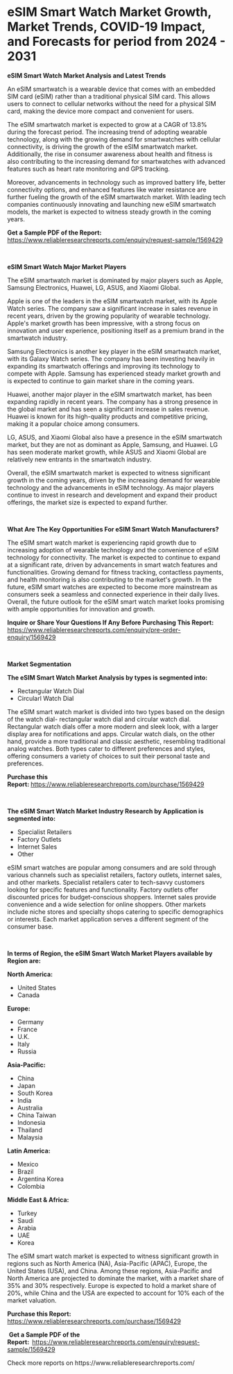 <p><h1>eSIM Smart Watch Market Growth, Market Trends, COVID-19 Impact, and Forecasts for period from 2024 - 2031</h1></p><p><strong>eSIM Smart Watch Market Analysis and Latest Trends</strong></p>
<p><p>An eSIM smartwatch is a wearable device that comes with an embedded SIM card (eSIM) rather than a traditional physical SIM card. This allows users to connect to cellular networks without the need for a physical SIM card, making the device more compact and convenient for users.</p><p>The eSIM smartwatch market is expected to grow at a CAGR of 13.8% during the forecast period. The increasing trend of adopting wearable technology, along with the growing demand for smartwatches with cellular connectivity, is driving the growth of the eSIM smartwatch market. Additionally, the rise in consumer awareness about health and fitness is also contributing to the increasing demand for smartwatches with advanced features such as heart rate monitoring and GPS tracking.</p><p>Moreover, advancements in technology such as improved battery life, better connectivity options, and enhanced features like water resistance are further fueling the growth of the eSIM smartwatch market. With leading tech companies continuously innovating and launching new eSIM smartwatch models, the market is expected to witness steady growth in the coming years.</p></p>
<p><strong>Get a Sample PDF of the Report:&nbsp;</strong> <a href="https://www.reliableresearchreports.com/enquiry/request-sample/1569429">https://www.reliableresearchreports.com/enquiry/request-sample/1569429</a></p>
<p>&nbsp;</p>
<p><strong>eSIM Smart Watch Major Market Players</strong></p>
<p><p>The eSIM smartwatch market is dominated by major players such as Apple, Samsung Electronics, Huawei, LG, ASUS, and Xiaomi Global. </p><p>Apple is one of the leaders in the eSIM smartwatch market, with its Apple Watch series. The company saw a significant increase in sales revenue in recent years, driven by the growing popularity of wearable technology. Apple's market growth has been impressive, with a strong focus on innovation and user experience, positioning itself as a premium brand in the smartwatch industry.</p><p>Samsung Electronics is another key player in the eSIM smartwatch market, with its Galaxy Watch series. The company has been investing heavily in expanding its smartwatch offerings and improving its technology to compete with Apple. Samsung has experienced steady market growth and is expected to continue to gain market share in the coming years.</p><p>Huawei, another major player in the eSIM smartwatch market, has been expanding rapidly in recent years. The company has a strong presence in the global market and has seen a significant increase in sales revenue. Huawei is known for its high-quality products and competitive pricing, making it a popular choice among consumers.</p><p>LG, ASUS, and Xiaomi Global also have a presence in the eSIM smartwatch market, but they are not as dominant as Apple, Samsung, and Huawei. LG has seen moderate market growth, while ASUS and Xiaomi Global are relatively new entrants in the smartwatch industry.</p><p>Overall, the eSIM smartwatch market is expected to witness significant growth in the coming years, driven by the increasing demand for wearable technology and the advancements in eSIM technology. As major players continue to invest in research and development and expand their product offerings, the market size is expected to expand further.</p></p>
<p>&nbsp;</p>
<p><strong>What Are The Key Opportunities For eSIM Smart Watch Manufacturers?</strong></p>
<p><p>The eSIM smart watch market is experiencing rapid growth due to increasing adoption of wearable technology and the convenience of eSIM technology for connectivity. The market is expected to continue to expand at a significant rate, driven by advancements in smart watch features and functionalities. Growing demand for fitness tracking, contactless payments, and health monitoring is also contributing to the market's growth. In the future, eSIM smart watches are expected to become more mainstream as consumers seek a seamless and connected experience in their daily lives. Overall, the future outlook for the eSIM smart watch market looks promising with ample opportunities for innovation and growth.</p></p>
<p><strong>Inquire or Share Your Questions If Any Before Purchasing This Report:</strong> <a href="https://www.reliableresearchreports.com/enquiry/pre-order-enquiry/1569429">https://www.reliableresearchreports.com/enquiry/pre-order-enquiry/1569429</a></p>
<p>&nbsp;</p>
<p><strong>Market Segmentation</strong></p>
<p><strong>The eSIM Smart Watch Market Analysis by types is segmented into:</strong></p>
<p><ul><li>Rectangular Watch Dial</li><li>Circularl Watch Dial</li></ul></p>
<p><p>The eSIM smart watch market is divided into two types based on the design of the watch dial- rectangular watch dial and circular watch dial. Rectangular watch dials offer a more modern and sleek look, with a larger display area for notifications and apps. Circular watch dials, on the other hand, provide a more traditional and classic aesthetic, resembling traditional analog watches. Both types cater to different preferences and styles, offering consumers a variety of choices to suit their personal taste and preferences.</p></p>
<p><strong>Purchase this Report:&nbsp;</strong><a href="https://www.reliableresearchreports.com/purchase/1569429">https://www.reliableresearchreports.com/purchase/1569429</a></p>
<p>&nbsp;</p>
<p><strong>The eSIM Smart Watch Market Industry Research by Application is segmented into:</strong></p>
<p><ul><li>Specialist Retailers</li><li>Factory Outlets</li><li>Internet Sales</li><li>Other</li></ul></p>
<p><p>eSIM smart watches are popular among consumers and are sold through various channels such as specialist retailers, factory outlets, internet sales, and other markets. Specialist retailers cater to tech-savvy customers looking for specific features and functionality. Factory outlets offer discounted prices for budget-conscious shoppers. Internet sales provide convenience and a wide selection for online shoppers. Other markets include niche stores and specialty shops catering to specific demographics or interests. Each market application serves a different segment of the consumer base.</p></p>
<p>&nbsp;</p>
<p><strong>In terms of Region, the eSIM Smart Watch Market Players available by Region are:</strong></p>
<p>
    <p> <strong> North America: </strong>
        <ul>
            <li>United States</li>
            <li>Canada</li>
        </ul>
        </p> 
    <p> <strong> Europe: </strong>
        <ul>
            <li>Germany</li>
            <li>France</li>
            <li>U.K.</li>
            <li>Italy</li>
            <li>Russia</li>
        </ul>
        </p> 
    <p> <strong> Asia-Pacific: </strong>
        <ul>
            <li>China</li>
            <li>Japan</li>
            <li>South Korea</li>
            <li>India</li>
            <li>Australia</li>
            <li>China Taiwan</li>
            <li>Indonesia</li>
            <li>Thailand</li>
            <li>Malaysia</li>
        </ul>
        </p> 
    <p> <strong> Latin America: </strong>
        <ul>
            <li>Mexico</li>
            <li>Brazil</li>
            <li>Argentina Korea</li>
            <li>Colombia</li>
        </ul>
        </p> 
    <p> <strong> Middle East & Africa: </strong>
        <ul>
            <li>Turkey</li>
            <li>Saudi</li>
            <li>Arabia</li>
            <li>UAE</li>
            <li>Korea</li>
        </ul>
    </p>
    </p>
<p><p>The eSIM smart watch market is expected to witness significant growth in regions such as North America (NA), Asia-Pacific (APAC), Europe, the United States (USA), and China. Among these regions, Asia-Pacific and North America are projected to dominate the market, with a market share of 35% and 30% respectively. Europe is expected to hold a market share of 20%, while China and the USA are expected to account for 10% each of the market valuation.</p></p>
<p><strong>Purchase this Report: </strong><a href="https://www.reliableresearchreports.com/purchase/1569429">https://www.reliableresearchreports.com/purchase/1569429</a></p>
<p>&nbsp;<strong>Get a Sample PDF of the Report:&nbsp;&nbsp;</strong><a href="https://www.reliableresearchreports.com/enquiry/request-sample/1569429">https://www.reliableresearchreports.com/enquiry/request-sample/1569429</a></p>
<p><strong></strong></p>
<p>Check more reports on https://www.reliableresearchreports.com/</p>